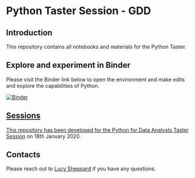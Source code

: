 # Python Taster Session - GDD

## Introduction

This repository contains all notebooks and materials for the Python Taster.

## Explore and experiment in Binder

Please visit the Binder link below to open the environment and make edits and explore the capabilities of Python.

<a href="https://gdd.li/python-taster" Target="_blank">
<img alt="Binder" src="https://mybinder.org/badge_logo.svg">

## Sessions

This repository has been developed for the [Python for Data Analysts Taster Session](https://godatadriven.com/topic/training-tasters-cloud-data-and-ai/) on 18th January 2020.

## Contacts

Please reach out to [Lucy Sheppard](https://github.com/lushep) if you have any questions.
